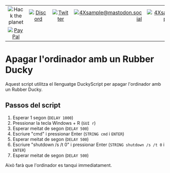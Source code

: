 
|               |               |               |               |               |               |
|:-------------:|:-------------:|:-------------:|-------------:|-------------:|-------------:|
| ![Hack the planet](https://img.shields.io/badge/Hack-The%20Planet-orange) | [![Discord](https://img.shields.io/discord/667340023829626920?logo=discord)](https://discord.gg/ahVq54p) | [![Twitter](https://img.shields.io/twitter/follow/4xsample?style=social&logo=twitter)](https://twitter.com/4xsample/follow?screen_name=shields_io) | [![4Xsample@mastodon.social](https://img.shields.io/badge/Mastodon-@4Xsample-blueviolet?style=for-the-badge&logo=mastodon)](https://mastodon.social/@4Xsample) | [![4Xsample](https://img.shields.io/badge/Twitch-4Xsample-6441A4?style=for-the-badge&logo=twitch)](https://twitch.tv/4Xsample)
 | [![PayPal](https://img.shields.io/badge/PayPal-00457C?style=for-the-badge&logo=paypal&logoColor=white)](https://www.paypal.com/donate/?hosted_button_id=EFVMSRHVBNJP4) |



# Apagar l'ordinador amb un Rubber Ducky

Aquest script utilitza el llenguatge DuckyScript per apagar l'ordinador amb un Rubber Ducky.

## Passos del script

1. Esperar 1 segon (`DELAY 1000`)
2. Pressionar la tecla Windows + R (`GUI r`)
3. Esperar meitat de segon (`DELAY 500`)
4. Escriure "cmd" i pressionar Enter (`STRING cmd` i `ENTER`)
5. Esperar meitat de segon (`DELAY 500`)
6. Escriure "shutdown /s /t 0" i pressionar Enter (`STRING shutdown /s /t 0` i `ENTER`)
7. Esperar meitat de segon (`DELAY 500`)

Això farà que l'ordinador es tanqui immediatament.
